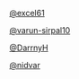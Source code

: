 [@excel61](https://github.com/excel61)

[@varun-sirpal10](https://github.com/varun-sirpal10)

[@DarrnyH](https://github.com/DarrnyH)

[@nidvar](https://github.com/nidvar)